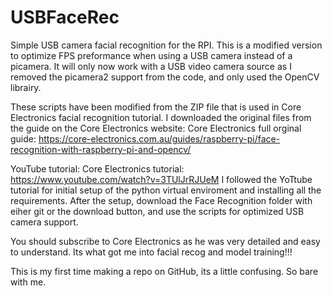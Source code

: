# USBFaceRec
Simple USB camera facial recognition for the RPI. This is a modified version to optimize FPS preformance when using a USB camera instead of a picamera.
It will only now work with a USB video camera source as I removed the picamera2 support from the code, and only used the OpenCV librairy.

These scripts have been modified from the ZIP file that is used in Core Electronics facial recognition tutorial. I downloaded the original files from the 
guide on the Core Electronics website:
Core Electronics full orginal guide: https://core-electronics.com.au/guides/raspberry-pi/face-recognition-with-raspberry-pi-and-opencv/

YouTube tutorial: Core Electronics tutorial: https://www.youtube.com/watch?v=3TUlJrRJUeM
I followed the YoTtube tutorial for initial setup of the python virtual enviroment and installing all the requirements.
After the setup, download the Face Recognition folder with eiher git or the download button, and use the scripts for optimized USB camera support.

You should subscribe to Core Electronics as he was very detailed and easy to understand. Its what got me into facial recog and model training!!!

This is my first time making a repo on GitHub, its a little confusing. So bare with me.
